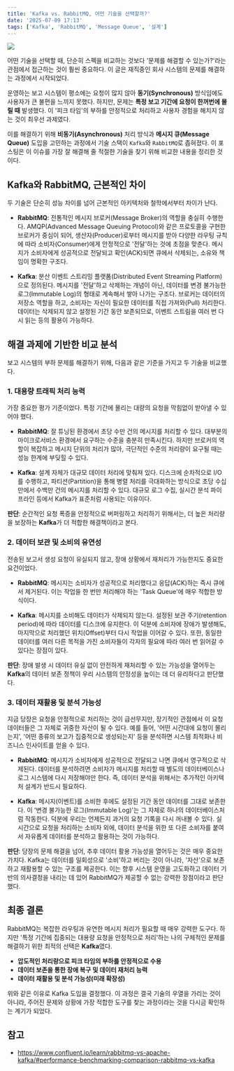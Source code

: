 ```yaml
---
title: 'Kafka vs. RabbitMQ, 어떤 기술을 선택할까?'
date: '2025-07-09 17:13'
tags: ['Kafka', 'RabbitMQ', 'Message Queue', '설계']
---
```


![](../images/kafka-rabbitmq/kafka-rabbitmq.png)

어떤 기술을 선택할 때, 단순히 스펙을 비교하는 것보다 '문제를 해결할 수 있는가?'라는 관점에서 접근하는 것이 훨씬 중요하다. 이 글은 재직중인 회사 시스템의 문제를 해결하는 과정에서 시작되었다.

운영하는 보고 시스템이 평소에는 요청이 많지 않아 **동기(Synchronous)** 방식임에도 사용자가 큰 불편을 느끼지 못했다. 하지만, 문제는 **특정 보고 기간에 요청이 한꺼번에 몰릴 때** 발생했다. 이 '피크 타임'의 부하를 안정적으로 처리하고 사용자 경험을 해치지 않는 것이 최우선 과제였다. 

이를 해결하기 위해 **비동기(Asynchronous)** 처리 방식과 **메시지 큐(Message Queue)** 도입을 고민하는 과정에서 기술 스택이 `Kafka`와 `RabbitMQ`로 좁혀졌다. 이 포스팅은 이 이슈를 가장 잘 해결해 줄 적절한 기술을 찾기 위해 비교한 내용을 정리한 것이다.

## Kafka와 RabbitMQ, 근본적인 차이

두 기술은 단순히 성능 차이를 넘어 근본적인 아키텍처와 철학에서부터 차이가 난다.

* **RabbitMQ**: 전통적인 메시지 브로커(Message Broker)의 역할을 충실히 수행한다. AMQP(Advanced Message Queuing Protocol)와 같은 프로토콜을 구현한 브로커가 중심이 되어, 생산자(Producer)로부터 메시지를 받아 다양한 라우팅 규칙에 따라 소비자(Consumer)에게 안정적으로 '전달'하는 것에 초점을 맞춘다. 메시지가 소비자에게 성공적으로 전달되고 확인(ACK)되면 큐에서 삭제되는, 소유와 책임이 명확한 구조다.

* **Kafka**: 분산 이벤트 스트리밍 플랫폼(Distributed Event Streaming Platform)으로 정의된다. 메시지를 '전달'하고 삭제하는 개념이 아닌, 데이터를 변경 불가능한 로그(Immutable Log)의 형태로 계속해서 쌓아 나가는 구조다. 브로커는 데이터의 저장소 역할을 하고, 소비자는 자신이 필요한 데이터를 직접 가져와(Pull) 처리한다. 데이터는 삭제되지 않고 설정된 기간 동안 보존되므로, 이벤트 스트림을 여러 번 다시 읽는 등의 활용이 가능하다.

## 해결 과제에 기반한 비교 분석

보고 시스템의 부하 문제를 해결하기 위해, 다음과 같은 기준을 가지고 두 기술을 비교했다.

### 1. 대용량 트래픽 처리 능력

가장 중요한 평가 기준이었다. 특정 기간에 몰리는 대량의 요청을 막힘없이 받아낼 수 있어야 했다.

* **RabbitMQ**: 잘 튜닝된 환경에서 초당 수만 건의 메시지를 처리할 수 있다. 대부분의 마이크로서비스 환경에서 요구하는 수준을 충분히 만족시킨다. 하지만 브로커의 역할이 복잡하고 메시지 단위의 처리가 많아, 극단적인 수준의 처리량이 요구될 때는 성능 한계에 부딪힐 수 있다.

* **Kafka**: 설계 자체가 대규모 데이터 처리에 맞춰져 있다. 디스크에 순차적으로 I/O를 수행하고, 파티션(Partition)을 통해 병렬 처리를 극대화하는 방식으로 초당 수십만에서 수백만 건의 메시지를 처리할 수 있다. 대규모 로그 수집, 실시간 분석 파이프라인 등에서 Kafka가 표준처럼 사용되는 이유이다.

**판단**: 순간적인 요청 폭증을 안정적으로 버퍼링하고 처리하기 위해서는, 더 높은 처리량을 보장하는 **Kafka**가 더 적합한 해결책이라고 본다.

### 2. 데이터 보관 및 소비의 유연성

전송된 보고서 생성 요청이 유실되지 않고, 장애 상황에서 재처리가 가능한지도 중요한 요건이었다.

* **RabbitMQ**: 메시지는 소비자가 성공적으로 처리했다고 응답(ACK)하는 즉시 큐에서 제거된다. 이는 작업을 한 번만 처리해야 하는 'Task Queue'에 매우 적합한 방식이다.

* **Kafka**: 메시지를 소비해도 데이터가 삭제되지 않는다. 설정된 보관 주기(retention period)에 따라 데이터를 디스크에 유지한다. 이 덕분에 소비자에 장애가 발생해도, 마지막으로 처리했던 위치(Offset)부터 다시 작업을 이어갈 수 있다. 또한, 동일한 데이터를 여러 다른 목적을 가진 소비자들이 각자의 필요에 따라 여러 번 읽어갈 수 있다는 장점이 있다.

**판단**: 장애 발생 시 데이터 유실 없이 안전하게 재처리할 수 있는 가능성을 열어두는 **Kafka**의 데이터 보존 정책이 우리 시스템의 안정성을 높이는 데 더 유리하다고 판단했다.

### 3. 데이터 재활용 및 분석 가능성

지금 당장은 요청을 안정적으로 처리하는 것이 급선무지만, 장기적인 관점에서 이 요청 데이터들은 그 자체로 귀중한 자산이 될 수 있다. 예를 들어, '어떤 시간대에 요청이 몰리는지', '어떤 종류의 보고가 집중적으로 생성되는지' 등을 분석하면 시스템 최적화나 비즈니스 인사이트를 얻을 수 있다.

* **RabbitMQ**: 메시지가 소비자에게 성공적으로 전달되고 나면 큐에서 영구적으로 삭제된다. 데이터를 분석하려면 소비자가 메시지를 처리할 때 별도의 데이터베이스나 로그 시스템에 다시 저장해야만 한다. 즉, 데이터 분석을 위해서는 추가적인 아키텍처 설계가 반드시 필요하다.

* **Kafka**: 메시지(이벤트)를 소비한 후에도 설정된 기간 동안 데이터를 그대로 보존한다. 이 '변경 불가능한 로그(Immutable Log)'는 그 자체로 하나의 데이터베이스처럼 작동한다. 덕분에 우리는 언제든지 과거의 요청 기록을 다시 꺼내볼 수 있다. 실시간으로 요청을 처리하는 소비자 외에, 데이터 분석을 위한 또 다른 소비자를 붙여서 자유롭게 데이터를 분석하고 활용하는 것이 가능하다.

**판단**: 당장의 문제 해결을 넘어, 추후 데이터 활용 가능성을 열어두는 것은 매우 중요한 가치다. Kafka는 데이터를 일회성으로 '소비'하고 버리는 것이 아니라, '자산'으로 보존하고 재활용할 수 있는 구조를 제공한다. 이는 향후 시스템 운영을 고도화하고 데이터 기반의 의사결정을 내리는 데 있어 RabbitMQ가 제공할 수 없는 강력한 장점이라고 판단했다.

## 최종 결론

RabbitMQ는 복잡한 라우팅과 유연한 메시지 처리가 필요할 때 매우 강력한 도구다. 하지만 '특정 기간에 집중되는 대용량 요청을 안정적으로 처리'하는 나의 구체적인 문제를 해결하기 위한 최적의 선택은 **Kafka**였다.

* **압도적인 처리량으로 피크 타임의 부하를 안정적으로 수용**
* **데이터 보존을 통한 장애 복구 및 데이터 재처리 능력**
* **데이터 재활용 및 분석 가능성(미래 확장성)**

위와 같은 이유로 Kafka 도입을 결정했다. 이 과정은 결국 기술의 우열을 가리는 것이 아니라, 주어진 문제와 상황에 가장 적합한 도구를 찾는 과정이라는 것을 다시금 확인하는 계기가 되었다.

## 참고
- https://www.confluent.io/learn/rabbitmq-vs-apache-kafka/#performance-benchmarking-comparison-rabbitmq-vs-kafka